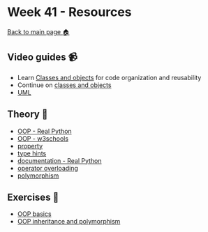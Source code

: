 # Week 41 - Resources

[Back to main page :house:](https://github.com/pr0fez/AI24-Programmering)

## Video guides :video_camera:
- Learn [Classes and objects][class_vid] for code organization and reusability 
- Continue on [classes and objects][class_vid2]
- [UML](https://realpython.com/lessons/uml-diagrams/)

[class_vid]: https://www.youtube.com/watch?v=wfcWRAxRVBA
[class_vid2]: https://www.youtube.com/watch?v=WOwi0h_-dfA

## Theory :book:
- [OOP - Real Python][OOP_real]
- [OOP - w3schools][w3OOP]
- [property][prop]
- [type hints](https://realpython.com/lessons/type-hinting/)
- [documentation - Real Python](https://realpython.com/documenting-python-code/)
- [operator overloading](https://www.geeksforgeeks.org/operator-overloading-in-python/)
- [polymorphism](https://www.programiz.com/python-programming/polymorphism)

[OOP_real]: https://realpython.com/python3-object-oriented-programming/
[w3OOP]: https://www.w3schools.com/python/python_classes.asp
[prop]: https://www.programiz.com/python-programming/property


## Exercises :running:

- [OOP basics][OOP_exer]
- [OOP inheritance and polymorphism](https://github.com/pr0fez/AI24-Programmering/blob/main/Exercises/E12-OOP-inheritance_polymorphism.ipynb)

[OOP_exer]: https://github.com/pr0fez/AI24-Programmering/blob/main/Exercises/E11-OOP-basic-exercise.ipynb